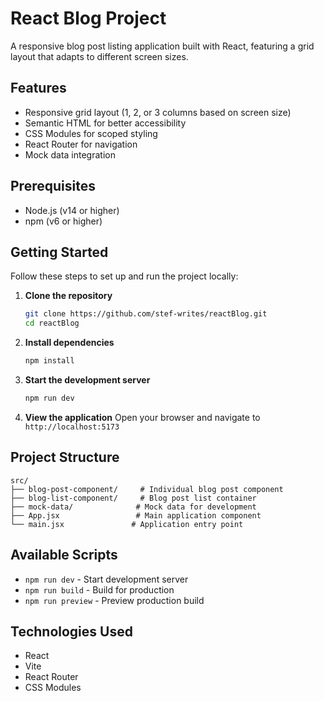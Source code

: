 # React Blog Project

A responsive blog post listing application built with React, featuring a grid layout that adapts to different screen sizes.

## Features

- Responsive grid layout (1, 2, or 3 columns based on screen size)
- Semantic HTML for better accessibility
- CSS Modules for scoped styling
- React Router for navigation
- Mock data integration

## Prerequisites

- Node.js (v14 or higher)
- npm (v6 or higher)

## Getting Started

Follow these steps to set up and run the project locally:

1. **Clone the repository**
   ```bash
   git clone https://github.com/stef-writes/reactBlog.git
   cd reactBlog
   ```

2. **Install dependencies**
   ```bash
   npm install
   ```

3. **Start the development server**
   ```bash
   npm run dev
   ```

4. **View the application**
   Open your browser and navigate to `http://localhost:5173`

## Project Structure

```
src/
├── blog-post-component/     # Individual blog post component
├── blog-list-component/     # Blog post list container
├── mock-data/              # Mock data for development
├── App.jsx                 # Main application component
└── main.jsx               # Application entry point
```

## Available Scripts

- `npm run dev` - Start development server
- `npm run build` - Build for production
- `npm run preview` - Preview production build

## Technologies Used

- React
- Vite
- React Router
- CSS Modules
